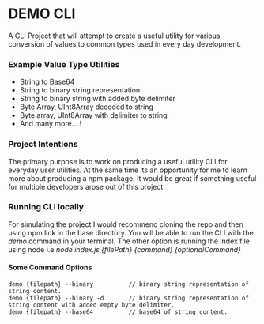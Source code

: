 # DEMO CLI

A CLI Project that will attempt to create a useful utility for various conversion of values to common types used in every day development.
### Example Value Type Utilities
- String to Base64
- String to binary string representation
- String to binary string with added byte delimiter
- Byte Array, UInt8Array decoded to string
- Byte array, UInt8Array with delimiter to string
- And many more... !

### Project Intentions
The primary purpose is to work on producing a useful utility CLI for everyday user utilities. At the same time its an opportunity for me to learn more about producing a npm package. It would be great if something useful for multiple developers arose out of this project

### Running CLI locally
For simulating the project I would recommend cloning the repo and then using npm link in the base directory. You will be able to run the CLI with the *demo* command in your terminal. The other option is running the index file using node i.e *node index.js {filePath} {command} {optionalCommand}*

  #### Some Command Options
    demo {filepath} --binary          // binary string representation of string content.
    demo {filepath} --binary -d       // binary string representation of string content with added empty byte delimiter.
    demo {filepath} --base64          // base64 of string content.
